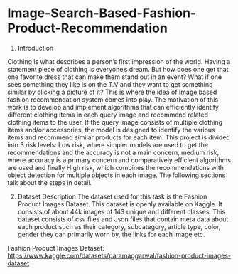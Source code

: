 # Image-Search-Based-Fashion-Product-Recommendation

1. Introduction

Clothing is what describes a person’s first impression of the world. Having a statement piece of clothing is everyone’s dream. But how does one get that one favorite dress that can make them stand out in an event? What if one sees something they like is on the T.V and they want to get something similar by clicking a picture of it? This is where the idea of Image based fashion recommendation system comes into play. The motivation of this work is to develop and implement algorithms that can efficiently identify different clothing items in each query image and recommend related clothing items to the user. If the query image consists of multiple clothing items and/or accessories, the model is designed to identify the various items and recommend similar products for each item. This project is divided into 3 risk levels: Low risk, where simpler models are used to get the recommendations and the accuracy is not a main concern, medium risk, where accuracy is a primary concern and comparatively efficient algorithms are used and finally High risk, which combines the recommendations with object detection for multiple objects in each image. The following sections talk about the steps in detail.

2. Dataset Description
The dataset used for this task is the Fashion Product Images Dataset. This dataset is openly available on Kaggle. It consists of about 44k images of 143 unique and different classes. This dataset consists of csv files and Json files that contain meta data about each product such as their category, subcategory, article type, color, gender they can primarily worn by, the links for each image etc.

Fashion Product Images Dataset: https://www.kaggle.com/datasets/paramaggarwal/fashion-product-images-dataset

